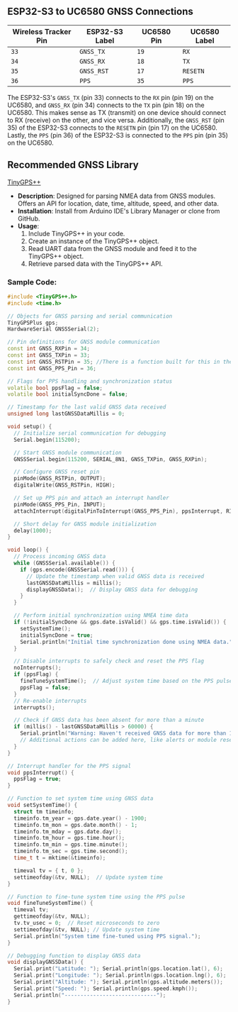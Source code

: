 ## ESP32-S3 to UC6580 GNSS Connections

| Wireless Tracker Pin   | ESP32-S3 Label | UC6580 Pin | UC6580 Label |
|----------------|----------------|------------|--------------|
| `33`           | `GNSS_TX`      | `19`       | `RX`         |
| `34`           | `GNSS_RX`      | `18`       | `TX`         |
| `35`           | `GNSS_RST`     | `17`       | `RESETN`     |
| `36`           | `PPS`          | `35`       | `PPS`        |

The ESP32-S3's `GNSS_TX` (pin 33) connects to the `RX` pin (pin 19) on the UC6580, and `GNSS_RX` (pin 34) connects to the `TX` pin (pin 18) on the UC6580. This makes sense as TX (transmit) on one device should connect to RX (receive) on the other, and vice versa. Additionally, the `GNSS_RST` (pin 35) of the ESP32-S3 connects to the `RESETN` pin (pin 17) on the UC6580. Lastly, the `PPS` (pin 36) of the ESP32-S3 is connected to the `PPS` pin (pin 35) on the UC6580.

## Recommended GNSS Library

[TinyGPS++](https://github.com/mikalhart/TinyGPSPlus)

- **Description**: Designed for parsing NMEA data from GNSS modules. Offers an API for location, date, time, altitude, speed, and other data.
- **Installation**: Install from Arduino IDE's Library Manager or clone from GitHub.
- **Usage**:
  1. Include TinyGPS++ in your code.
  2. Create an instance of the TinyGPS++ object.
  3. Read UART data from the GNSS module and feed it to the TinyGPS++ object.
  4. Retrieve parsed data with the TinyGPS++ API.

### Sample Code:

```cpp
#include <TinyGPS++.h>
#include <time.h>

// Objects for GNSS parsing and serial communication
TinyGPSPlus gps;
HardwareSerial GNSSSerial(2);

// Pin definitions for GNSS module communication
const int GNSS_RXPin = 34;
const int GNSS_TXPin = 33;
const int GNSS_RSTPin = 35; //There is a function built for this in the example below- currently it isn't used
const int GNSS_PPS_Pin = 36;

// Flags for PPS handling and synchronization status
volatile bool ppsFlag = false;
volatile bool initialSyncDone = false;

// Timestamp for the last valid GNSS data received
unsigned long lastGNSSDataMillis = 0;

void setup() {
  // Initialize serial communication for debugging
  Serial.begin(115200);

  // Start GNSS module communication
  GNSSSerial.begin(115200, SERIAL_8N1, GNSS_TXPin, GNSS_RXPin);

  // Configure GNSS reset pin
  pinMode(GNSS_RSTPin, OUTPUT);
  digitalWrite(GNSS_RSTPin, HIGH);

  // Set up PPS pin and attach an interrupt handler
  pinMode(GNSS_PPS_Pin, INPUT);
  attachInterrupt(digitalPinToInterrupt(GNSS_PPS_Pin), ppsInterrupt, RISING);

  // Short delay for GNSS module initialization
  delay(1000);
}

void loop() {
  // Process incoming GNSS data
  while (GNSSSerial.available()) {
    if (gps.encode(GNSSSerial.read())) {
      // Update the timestamp when valid GNSS data is received
      lastGNSSDataMillis = millis();
      displayGNSSData();  // Display GNSS data for debugging
    }
  }

  // Perform initial synchronization using NMEA time data
  if (!initialSyncDone && gps.date.isValid() && gps.time.isValid()) {
    setSystemTime();
    initialSyncDone = true;
    Serial.println("Initial time synchronization done using NMEA data.");
  }

  // Disable interrupts to safely check and reset the PPS flag
  noInterrupts();
  if (ppsFlag) {
    fineTuneSystemTime();  // Adjust system time based on the PPS pulse
    ppsFlag = false;
  }
  // Re-enable interrupts
  interrupts();

  // Check if GNSS data has been absent for more than a minute
  if (millis() - lastGNSSDataMillis > 60000) {
    Serial.println("Warning: Haven't received GNSS data for more than 1 minute!");
    // Additional actions can be added here, like alerts or module resets.
  }
}

// Interrupt handler for the PPS signal
void ppsInterrupt() {
  ppsFlag = true;
}

// Function to set system time using GNSS data
void setSystemTime() {
  struct tm timeinfo;
  timeinfo.tm_year = gps.date.year() - 1900;
  timeinfo.tm_mon = gps.date.month() - 1;
  timeinfo.tm_mday = gps.date.day();
  timeinfo.tm_hour = gps.time.hour();
  timeinfo.tm_min = gps.time.minute();
  timeinfo.tm_sec = gps.time.second();
  time_t t = mktime(&timeinfo);

  timeval tv = { t, 0 };
  settimeofday(&tv, NULL);  // Update system time
}

// Function to fine-tune system time using the PPS pulse
void fineTuneSystemTime() {
  timeval tv;
  gettimeofday(&tv, NULL);
  tv.tv_usec = 0;  // Reset microseconds to zero
  settimeofday(&tv, NULL); // Update system time
  Serial.println("System time fine-tuned using PPS signal.");
}

// Debugging function to display GNSS data
void displayGNSSData() {
  Serial.print("Latitude: "); Serial.println(gps.location.lat(), 6);
  Serial.print("Longitude: "); Serial.println(gps.location.lng(), 6);
  Serial.print("Altitude: "); Serial.println(gps.altitude.meters());
  Serial.print("Speed: "); Serial.println(gps.speed.kmph());
  Serial.println("-----------------------------");
}
```

